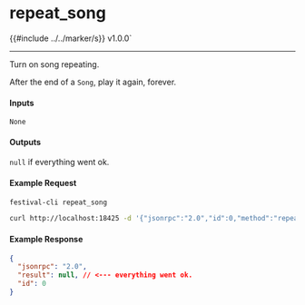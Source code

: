 # repeat_song

{{#include ../../marker/s}} v1.0.0`

---

Turn on song repeating.

After the end of a `Song`, play it again, forever.

#### Inputs
`None`

#### Outputs
`null` if everything went ok.

#### Example Request
```bash
festival-cli repeat_song
```
```bash
curl http://localhost:18425 -d '{"jsonrpc":"2.0","id":0,"method":"repeat_song"}'
```

#### Example Response
```json
{
  "jsonrpc": "2.0",
  "result": null, // <--- everything went ok.
  "id": 0
}
```
